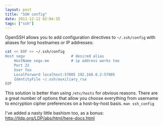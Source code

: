```yaml
---
layout: post
title: "SSH config"
date: 2011-12-12 02:04:15
tags: ["ssh"]
---
```


OpenSSH allows you to add configuration directives to `~/.ssh/config` with aliases for long hostnames or IP addresses:  

```bash
cat << EOF >> ~/.ssh/config
Host segv                     # desired alias
    HostName segv.me          # ip address works too
    Port 22
    User foo
    LocalForward localhost:57005 192.168.0.2:57005
    IdentityFile ~/.ssh/auxiliary_rsa
EOF
```

This solution is better than using `/etc/hosts` for obvious reasons. There are
a great number of options that allow you choose everything from username to
encryption cipher preferences on a host-by-host basis.  `man ssh_config`

I've added a nasty little bashism too, as a bonus:   
<http://tldp.org/LDP/abs/html/here-docs.html>
